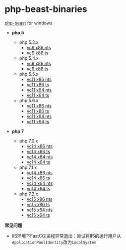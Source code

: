 # php-beast-binaries

[php-beast](https://github.com/liexusong/php-beast) for windows 

- **php 5**
  - php 5.3.x
    - [vc9 x86 nts](https://github.com/imaben/php-beast-binaries/raw/master/php53/php_beast_x86_nts.dll)
    - [vc9 x86 ts](https://github.com/imaben/php-beast-binaries/raw/master/php53/php_beast_x86_ts.dll)
  - php 5.4.x
    - [vc9 x86 nts](https://github.com/imaben/php-beast-binaries/raw/master/php54/php_beast_x86_nts.dll)
    - [vc9 x86 ts](https://github.com/imaben/php-beast-binaries/raw/master/php54/php_beast_x86_ts.dll)
  - php 5.5.x
    - [vc11 x86 nts](https://github.com/imaben/php-beast-binaries/raw/master/php55/php_beast_x86_nts.dll)
    - [vc11 x86 ts](https://github.com/imaben/php-beast-binaries/raw/master/php55/php_beast_x86_ts.dll)
    - [vc11 x64 nts](https://github.com/imaben/php-beast-binaries/raw/master/php55/php_beast_x64_nts.dll)
    - [vc11 x64 ts](https://github.com/imaben/php-beast-binaries/raw/master/php55/php_beast_x64_ts.dll)
  - php 5.6.x
    - [vc11 x86 nts](https://github.com/imaben/php-beast-binaries/raw/master/php56/php_beast_x86_nts.dll)
    - [vc11 x86 ts](https://github.com/imaben/php-beast-binaries/raw/master/php56/php_beast_x86_ts.dll)
    - [vc11 x64 nts](https://github.com/imaben/php-beast-binaries/raw/master/php56/php_beast_x64_nts.dll)
    - [vc11 x64 ts](https://github.com/imaben/php-beast-binaries/raw/master/php56/php_beast_x64_ts.dll)
  
- **php 7**
  - php 7.0.x
    - [vc14 x86 nts](https://github.com/imaben/php-beast-binaries/raw/master/php70/php_beast_x86_nts.dll)
    - [vc14 x86 ts](https://github.com/imaben/php-beast-binaries/raw/master/php70/php_beast_x86_ts.dll)
    - [vc14 x64 nts](https://github.com/imaben/php-beast-binaries/raw/master/php70/php_beast_x64_nts.dll)
    - [vc14 x64 ts](https://github.com/imaben/php-beast-binaries/raw/master/php70/php_beast_x64_ts.dll)
  - php 7.1.x
    - [vc14 x86 nts](https://github.com/imaben/php-beast-binaries/raw/master/php71/php_beast_x86_nts.dll)
    - [vc14 x86 ts](https://github.com/imaben/php-beast-binaries/raw/master/php71/php_beast_x86_ts.dll)
    - [vc14 x64 nts](https://github.com/imaben/php-beast-binaries/raw/master/php71/php_beast_x64_nts.dll)
    - [vc14 x64 ts](https://github.com/imaben/php-beast-binaries/raw/master/php71/php_beast_x64_ts.dll)
   - php 7.2.x
      - [vc15 x86 nts](https://github.com/imaben/php-beast-binaries/raw/master/php72/php_beast_x86_nts.dll)
     - [vc15 x86 ts](https://github.com/imaben/php-beast-binaries/raw/master/php72/php_beast_x86_ts.dll)
      - [vc15 x64 nts](https://github.com/imaben/php-beast-binaries/raw/master/php72/php_beast_x64_nts.dll)
      - [vc15 x64 ts](https://github.com/imaben/php-beast-binaries/raw/master/php72/php_beast_x64_ts.dll)

**常见问题**

- IIS环境下FastCGI进程异常退出：尝试将IIS的运行用户从`ApplicationPoolIdentity`改为`LocalSystem`
